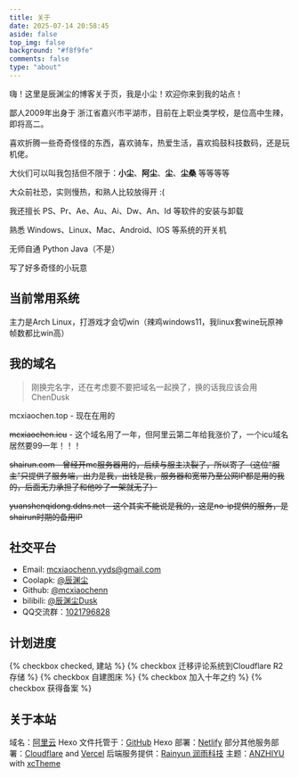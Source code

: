 ```yaml
---
title: 关于
date: 2025-07-14 20:58:45
aside: false
top_img: false
background: "#f8f9fe"
comments: false
type: "about"
---
```


嗨！这里是辰渊尘的博客关于页，我是小尘！欢迎你来到我的站点！

鄙人2009年出身于 浙江省嘉兴市平湖市，目前在上职业类学校，是位高中生辣，即将高二。

喜欢折腾一些奇奇怪怪的东西，喜欢骑车，热爱生活，喜欢捣鼓科技数码，还是玩机佬。

大伙们可以叫我包括但不限于：**小尘**、**阿尘**、**尘**、**尘桑** 等等等等

大众前社恐，实则慢热，和熟人比较放得开 :(

我还擅长 PS、Pr、Ae、Au、Ai、Dw、An、Id 等软件的安装与卸载

熟悉 Windows、Linux、Mac、Android、IOS 等系统的开关机

无师自通 Python Java（不是）

写了好多奇怪的小玩意

## 当前常用系统

主力是Arch Linux，打游戏才会切win（辣鸡windows11，我linux套wine玩原神帧数都比win高）

## 我的域名

> 刚换完名字，还在考虑要不要把域名一起换了，换的话我应该会用ChenDusk

mcxiaochen.top - 现在在用的

~~mcxiaochen.icu~~ - 这个域名用了一年，但阿里云第二年给我涨价了，一个icu域名居然要99一年！！！

~~shairun.com - 曾经开mc服务器用的，后续与服主决裂了，所以寄了（这位“服主”只提供了服务端，出力是我，出钱是我，服务器和宽带乃至公网IP都是用的我的，后面无力承担了和他吵了一架就无了）~~

~~yuanshenqidong.ddns.net - 这个其实不能说是我的，这是no-ip提供的服务，是shairun时期的备用IP~~

## 社交平台

- Email: <a href="mailto:mcxiaochenn.yyds@gmail.com">mcxiaochenn.yyds@gmail.com</a>
- Coolapk: [@辰渊尘](https://www.coolapk.com/u/21508887)
- Github: [@mcxiaochenn](https://github.com/mcxiaochenn)
- bilibili: [@辰渊尘Dusk](https://space.bilibili.com/123757127)
- QQ交流群：[1021796828](https://qm.qq.com/cgi-bin/qm/qr?k=3QBW-67mUFuCz84Heh8p31EDHtam68zo&jump_from=webapi&authKey=nZLoO4R2JmZ0qjaWDlLZ5FilZiVLAPFCvFveGmuZd8m1E0XmHPeJcsi+Ut3bHBCE)

## 计划进度

{% checkbox checked, 建站 %}
{% checkbox 迁移评论系统到Cloudflare R2存储 %}
{% checkbox 自建图床 %}
{% checkbox 加入十年之约 %}
{% checkbox 获得备案 %}

## 关于本站

域名：[阿里云](https://aliyun.com/)
Hexo 文件托管于：[GitHub](https://github.com/)
Hexo 部署：[Netlify](https://www.netlify.com/)
部分其他服务部署：[Cloudflare](https://cloudflare.com/) and [Vercel](https://vercel.com/)
后端服务提供：[Rainyun 润雨科技](https://www.rainyun.com/blxc123_)
主题：[ANZHIYU](https://docs.anheyu.com/) with [xcTheme](https://blog.mcxiaochen.top/)

